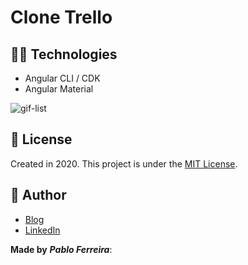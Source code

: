 # Clone Trello

## :man_technologist: Technologies

- Angular CLI / CDK
- Angular Material

![gif-list](https://user-images.githubusercontent.com/23368724/88572594-c79bf980-d015-11ea-8205-0c7f2659b0c0.gif)

## :page_with_curl: License

Created in 2020.
This project is under the [MIT License](https://choosealicense.com/licenses/mit/).

## :pencil: Author

- <a href="https://pabloferreira.netlify.app/" target="_blank">Blog</a>
- <a href="https://www.linkedin.com/in/pabloferreirab/" target="_blank">LinkedIn</a>

**Made by** **_Pablo Ferreira_**:


